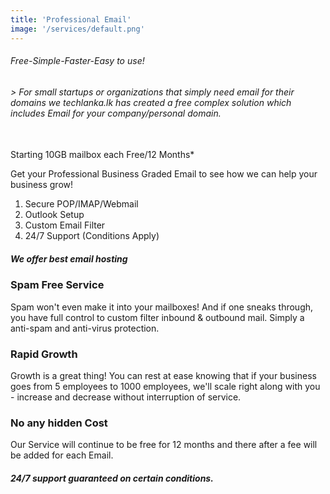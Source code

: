 ```yaml
---
title: 'Professional Email'
image: '/services/default.png'
---
```


###### Free-Simple-Faster-Easy to use!

###### > For small startups or organizations that simply need email for their domains we techlanka.lk has created a free complex solution which includes Email for your company/personal domain.
<br>
Starting 10GB mailbox each Free/12 Months*

Get your Professional Business Graded Email to see how we can help your business grow!

1. Secure POP/IMAP/Webmail
2. Outlook Setup
3. Custom Email Filter
4. 24/7 Support (Conditions Apply)


##### We offer best email hosting

### Spam Free Service
Spam won't even make it into your mailboxes! And if one sneaks through, you have full control to custom filter inbound & outbound mail. Simply a anti-spam and anti-virus protection.

### Rapid Growth
Growth is a great thing! You can rest at ease knowing that if your business goes from 5 employees to 1000 employees, we'll scale right along with you - increase and decrease without interruption of service.

### No any hidden Cost
Our Service will continue to be free for 12 months and there after a fee will be added for each Email.
##### 24/7 support guaranteed on certain conditions.

